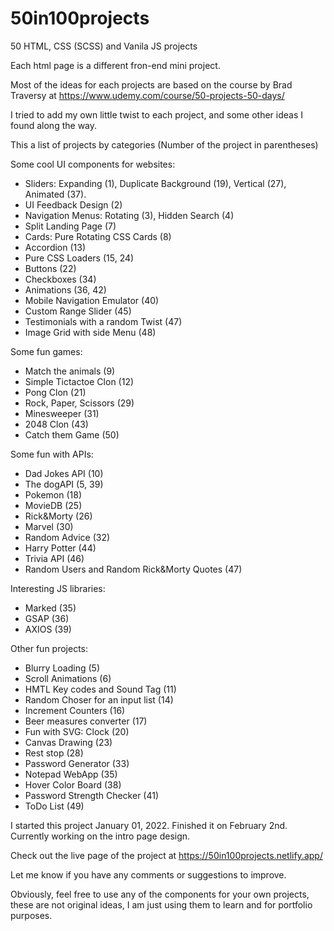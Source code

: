 # 50in100projects

50 HTML, CSS (SCSS) and Vanila JS projects

Each html page is a different fron-end mini project.

Most of the ideas for each projects are based on the course by Brad Traversy at https://www.udemy.com/course/50-projects-50-days/

I tried to add my own little twist to each project, and some other ideas I found along the way.

This a list of projects by categories
(Number of the project in parentheses)

Some cool UI components for websites:

- Sliders: Expanding (1), Duplicate Background (19), Vertical (27), Animated (37).
- UI Feedback Design (2)
- Navigation Menus: Rotating (3), Hidden Search (4)
- Split Landing Page (7)
- Cards: Pure Rotating CSS Cards (8)
- Accordion (13)
- Pure CSS Loaders (15, 24)
- Buttons (22)
- Checkboxes (34)
- Animations (36, 42)
- Mobile Navigation Emulator (40)
- Custom Range Slider (45)
- Testimonials with a random Twist (47)
- Image Grid with side Menu (48)

Some fun games:

- Match the animals (9)
- Simple Tictactoe Clon (12)
- Pong Clon (21)
- Rock, Paper, Scissors (29)
- Minesweeper (31)
- 2048 Clon (43)
- Catch them Game (50)

Some fun with APIs:

- Dad Jokes API (10)
- The dogAPI (5, 39)
- Pokemon (18)
- MovieDB (25)
- Rick&Morty (26)
- Marvel (30)
- Random Advice (32)
- Harry Potter (44)
- Trivia API (46)
- Random Users and Random Rick&Morty Quotes (47)

Interesting JS libraries:

- Marked (35)
- GSAP (36)
- AXIOS (39)

Other fun projects:

- Blurry Loading (5)
- Scroll Animations (6)
- HMTL Key codes and Sound Tag (11)
- Random Choser for an input list (14)
- Increment Counters (16)
- Beer measures converter (17)
- Fun with SVG: Clock (20)
- Canvas Drawing (23)
- Rest stop (28)
- Password Generator (33)
- Notepad WebApp (35)
- Hover Color Board (38)
- Password Strength Checker (41)
- ToDo List (49)

I started this project January 01, 2022. Finished it on February 2nd.
Currently working on the intro page design.

Check out the live page of the project at
https://50in100projects.netlify.app/

Let me know if you have any comments or suggestions to improve.

Obviously, feel free to use any of the components for your own projects, these are not original ideas, I am just using them to learn and for portfolio purposes.
